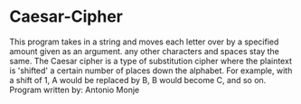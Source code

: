 # Caesar-Cipher
This program takes in a string and moves each letter over by a specified amount given as an argument. any other characters and spaces stay the same.
The Caesar cipher is a type of substitution cipher where the plaintext is 'shifted' a certain number of places down the alphabet. For example, with a shift of 1, A would be replaced by B, B would become C, and so on.
Program written by: Antonio Monje

